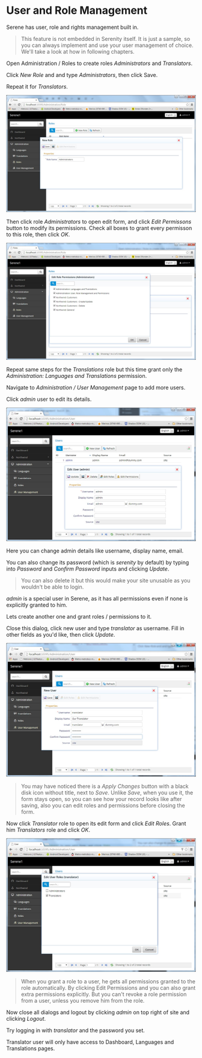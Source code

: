 # User and Role Management

Serene has user, role and rights management built in.

> This feature is not embedded in Serenity itself. It is just a sample, so you can always implement and use your user management of choice. We'll take a look at how in following chapters.

Open Administration / Roles to create roles *Administrators* and *Translators*. 

Click *New Role* and  and type *Administrators*, then click Save.

Repeat it for *Translators*.

![Create Admin Role](img/create_admin_role.jpg)

Then click role *Administrators* to open edit form, and click *Edit Permissons* button to modify its permissions. Check all boxes to grant every permisson to this role, then click *OK*.

![Admin Permissions](img/admin_permissions.jpg)

Repeat same steps for the *Translations* role but this time grant only the *Administration: Languages and Translations* permission.

Navigate to *Administration / User Management* page to add more users.

Click *admin* user to edit its details.

![Edit Admin User](img/edit_admin_user.jpg)

Here you can change admin details like username, display name, email.

You can also change its password (which is *serenity* by default) by typing into *Password* and *Confirm Password* inputs and clicking *Update*.

> You can also delete it but this would make your site unusable as you wouldn't be able to login.

*admin* is a special user in Serene, as it has all permissions even if none is explicitly granted to him.

Lets create another one and grant roles / permissions to it.

Close this dialog, click new user and type *translator* as username. Fill in other fields as you'd like, then click *Update*.

![Create Translator User](img/create_translator_user.jpg)

> You may have noticed there is a *Apply Changes* button with a black disk icon without title, next to *Save*. Unlike *Save*, when you use it, the form stays open, so you can see how your record looks like after saving, also you can edit roles and permissions before closing the form.

Now click *Translator* role to open its edit form and click *Edit Roles*. Grant him *Translators* role and click *OK*.

![Edit Translator Roles](img/edit_translator_roles.jpg)

> When you grant a role to a user, he gets all permissions granted to the role automatically. By clicking Edit Permissions and you can also grant extra permissions explicitly. But you can't revoke a role permission from a user, unless you remove him from the role.

Now close all dialogs and logout by clicking *admin* on top right of site and clicking *Logout*. 

Try logging in with *translator* and the password you set.

Translator user will only have access to Dashboard, Languages and Translations pages.




